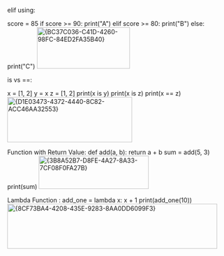 elif using:

score = 85
if score >= 90:
    print("A")
elif score >= 80:
    print("B")
else:
    print("C")
    <img width="213" height="95" alt="{BC37C036-C41D-4260-98FC-84ED2FA35B40}" src="https://github.com/user-attachments/assets/edfc4d1e-726a-473e-9a69-52e3b2954e69" />

is vs ==:

x = [1, 2]
y = x
z = [1, 2]
print(x is y) 
print(x is z) 
print(x == z) 
<img width="286" height="104" alt="{D1E03473-4372-4440-8C82-ACC46AA32553}" src="https://github.com/user-attachments/assets/6b002980-b78e-4839-a3a8-8c0b2ec73ebc" />

Function with Return Value:
def add(a, b):
    return a + b
sum = add(5, 3)
print(sum)
<img width="252" height="76" alt="{3B8A52B7-D8FE-4A27-8A33-7CF08F0FA27B}" src="https://github.com/user-attachments/assets/993fbdde-38dc-48aa-894f-cdc6c3705be7" />

Lambda Function :
add_one = lambda x: x + 1
print(add_one(10))
<img width="481" height="103" alt="{8CF73BA4-4208-435E-9283-8AA0DD6099F3}" src="https://github.com/user-attachments/assets/344840c1-f6f8-45a5-9171-a09cf147fa90" />
















